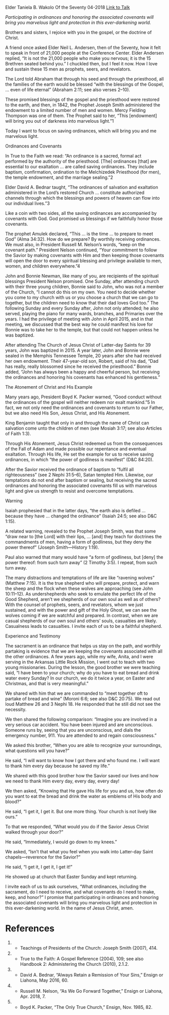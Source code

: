 Elder Taniela B. Wakolo
Of the Seventy
04-2018
[Link to Talk](https://www.churchofjesuschrist.org/study/general-conference/2018/04/saving-ordinances-will-bring-us-marvelous-light?lang=eng)

_Participating in ordinances and honoring the associated covenants will bring you marvelous light and protection in this ever-darkening world._

Brothers and sisters, I rejoice with you in the gospel, or the doctrine of Christ.

A friend once asked Elder Neil L. Andersen, then of the Seventy, how it felt to speak in front of 21,000 people at the Conference Center. Elder Andersen replied, “It is not the 21,000 people who make you nervous; it is the 15 Brethren seated behind you.” I chuckled then, but I feel it now. How I love and sustain these 15 men as prophets, seers, and revelators.

The Lord told Abraham that through his seed and through the priesthood, all the families of the earth would be blessed “with the blessings of the Gospel, … even of life eternal” (Abraham 2:11; see also verses 2–10).

These promised blessings of the gospel and the priesthood were restored to the earth, and then, in 1842, the Prophet Joseph Smith administered the endowment to a limited number of men and women. Mercy Fielding Thompson was one of them. The Prophet said to her, “This [endowment] will bring you out of darkness into marvelous light.”1

Today I want to focus on saving ordinances, which will bring you and me marvelous light.





Ordinances and Covenants



In True to the Faith we read: “An ordinance is a sacred, formal act performed by the authority of the priesthood. [The] ordinances [that] are essential to our exaltation … are called saving ordinances. They include baptism, confirmation, ordination to the Melchizedek Priesthood (for men), the temple endowment, and the marriage sealing.”2

Elder David A. Bednar taught, “The ordinances of salvation and exaltation administered in the Lord’s restored Church … constitute authorized channels through which the blessings and powers of heaven can flow into our individual lives.”3

Like a coin with two sides, all the saving ordinances are accompanied by covenants with God. God promised us blessings if we faithfully honor those covenants.

The prophet Amulek declared, “This … is the time … to prepare to meet God” (Alma 34:32). How do we prepare? By worthily receiving ordinances. We must also, in President Russell M. Nelson’s words, “keep on the covenant path.” President Nelson continued, “Your commitment to follow the Savior by making covenants with Him and then keeping those covenants will open the door to every spiritual blessing and privilege available to men, women, and children everywhere.”4

John and Bonnie Newman, like many of you, are recipients of the spiritual blessings President Nelson promised. One Sunday, after attending church with their three young children, Bonnie said to John, who was not a member of the Church, “I cannot do this on my own. You need to decide whether you come to my church with us or you choose a church that we can go to together, but the children need to know that their dad loves God too.” The following Sunday and every Sunday after, John not only attended; he also served, playing the piano for many wards, branches, and Primaries over the years. I had the privilege of meeting with John in April 2015, and in that meeting, we discussed that the best way he could manifest his love for Bonnie was to take her to the temple, but that could not happen unless he was baptized.

After attending The Church of Jesus Christ of Latter-day Saints for 39 years, John was baptized in 2015. A year later, John and Bonnie were sealed in the Memphis Tennessee Temple, 20 years after she had received her own endowment. Their 47-year-old son, Robert, said of his dad, “Dad has really, really blossomed since he received the priesthood.” Bonnie added, “John has always been a happy and cheerful person, but receiving the ordinances and honoring his covenants has enhanced his gentleness.”







The Atonement of Christ and His Example



Many years ago, President Boyd K. Packer warned, “Good conduct without the ordinances of the gospel will neither redeem nor exalt mankind.”5 In fact, we not only need the ordinances and covenants to return to our Father, but we also need His Son, Jesus Christ, and His Atonement.

King Benjamin taught that only in and through the name of Christ can salvation come unto the children of men (see Mosiah 3:17; see also Articles of Faith 1:3).

Through His Atonement, Jesus Christ redeemed us from the consequences of the Fall of Adam and made possible our repentance and eventual exaltation. Through His life, He set the example for us to receive saving ordinances, in which “the power of godliness is manifest” (D&C 84:20).

After the Savior received the ordinance of baptism to “fulfil all righteousness” (see 2 Nephi 31:5–6), Satan tempted Him. Likewise, our temptations do not end after baptism or sealing, but receiving the sacred ordinances and honoring the associated covenants fill us with marvelous light and give us strength to resist and overcome temptations.







Warning



Isaiah prophesied that in the latter days, “the earth also is defiled … because they have … changed the ordinance” (Isaiah 24:5; see also D&C 1:15).

A related warning, revealed to the Prophet Joseph Smith, was that some “draw near to [the Lord] with their lips, … [and] they teach for doctrines the commandments of men, having a form of godliness, but they deny the power thereof” (Joseph Smith—History 1:19).

Paul also warned that many would have “a form of godliness, but [deny] the power thereof: from such turn away” (2 Timothy 3:5). I repeat, from such turn away.

The many distractions and temptations of life are like “ravening wolves” (Matthew 7:15). It is the true shepherd who will prepare, protect, and warn the sheep and the flock when these wolves are approaching (see John 10:11–12). As undershepherds who seek to emulate the perfect life of the Good Shepherd, aren’t we shepherds of our own soul as well as of others? With the counsel of prophets, seers, and revelators, whom we just sustained, and with the power and gift of the Holy Ghost, we can see the wolves coming if we are watchful and prepared. In contrast, when we are casual shepherds of our own soul and others’ souls, casualties are likely. Casualness leads to casualties. I invite each of us to be a faithful shepherd.









Experience and Testimony



The sacrament is an ordinance that helps us stay on the path, and worthily partaking is evidence that we are keeping the covenants associated with all the other ordinances. A few years ago, while my wife, Anita, and I were serving in the Arkansas Little Rock Mission, I went out to teach with two young missionaries. During the lesson, the good brother we were teaching said, “I have been to your church; why do you have to eat bread and drink water every Sunday? In our church, we do it twice a year, on Easter and Christmas, and that is very meaningful.”

We shared with him that we are commanded to “meet together oft to partake of bread and wine” (Moroni 6:6; see also D&C 20:75). We read out loud Matthew 26 and 3 Nephi 18. He responded that he still did not see the necessity.

We then shared the following comparison: “Imagine you are involved in a very serious car accident. You have been injured and are unconscious. Someone runs by, seeing that you are unconscious, and dials the emergency number, 911. You are attended to and regain consciousness.”

We asked this brother, “When you are able to recognize your surroundings, what questions will you have?”

He said, “I will want to know how I got there and who found me. I will want to thank him every day because he saved my life.”

We shared with this good brother how the Savior saved our lives and how we need to thank Him every day, every day, every day!

We then asked, “Knowing that He gave His life for you and us, how often do you want to eat the bread and drink the water as emblems of His body and blood?”

He said, “I get it, I get it. But one more thing. Your church is not lively like ours.”

To that we responded, “What would you do if the Savior Jesus Christ walked through your door?”

He said, “Immediately, I would go down to my knees.”

We asked, “Isn’t that what you feel when you walk into Latter-day Saint chapels—reverence for the Savior?”

He said, “I get it, I get it, I get it!”

He showed up at church that Easter Sunday and kept returning.

I invite each of us to ask ourselves, “What ordinances, including the sacrament, do I need to receive, and what covenants do I need to make, keep, and honor?” I promise that participating in ordinances and honoring the associated covenants will bring you marvelous light and protection in this ever-darkening world. In the name of Jesus Christ, amen.

# References
1. - Teachings of Presidents of the Church: Joseph Smith (2007), 414.
2. - True to the Faith: A Gospel Reference (2004), 109; see also Handbook 2: Administering the Church (2010), 2.1.2.
3. - David A. Bednar, “Always Retain a Remission of Your Sins,” Ensign or Liahona, May 2016, 60.
4. - Russell M. Nelson, “As We Go Forward Together,” Ensign or Liahona, Apr. 2018, 7.
5. - Boyd K. Packer, “The Only True Church,” Ensign, Nov. 1985, 82.